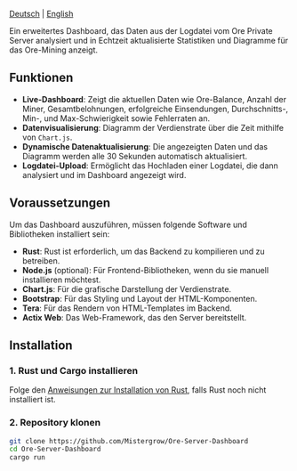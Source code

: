[Deutsch](README.de.md) | [English](README.md)

Ein erweitertes Dashboard, das Daten aus der Logdatei vom Ore Private Server analysiert und in Echtzeit aktualisierte Statistiken und Diagramme für das Ore-Mining anzeigt.

## Funktionen

- **Live-Dashboard**: Zeigt die aktuellen Daten wie Ore-Balance, Anzahl der Miner, Gesamtbelohnungen, erfolgreiche Einsendungen, Durchschnitts-, Min-, und Max-Schwierigkeit sowie Fehlerraten an.
- **Datenvisualisierung**: Diagramm der Verdienstrate über die Zeit mithilfe von `Chart.js`.
- **Dynamische Datenaktualisierung**: Die angezeigten Daten und das Diagramm werden alle 30 Sekunden automatisch aktualisiert.
- **Logdatei-Upload**: Ermöglicht das Hochladen einer Logdatei, die dann analysiert und im Dashboard angezeigt wird.

## Voraussetzungen

Um das Dashboard auszuführen, müssen folgende Software und Bibliotheken installiert sein:

- **Rust**: Rust ist erforderlich, um das Backend zu kompilieren und zu betreiben.
- **Node.js** (optional): Für Frontend-Bibliotheken, wenn du sie manuell installieren möchtest.
- **Chart.js**: Für die grafische Darstellung der Verdienstrate.
- **Bootstrap**: Für das Styling und Layout der HTML-Komponenten.
- **Tera**: Für das Rendern von HTML-Templates im Backend.
- **Actix Web**: Das Web-Framework, das den Server bereitstellt.

## Installation

### 1. Rust und Cargo installieren

Folge den [Anweisungen zur Installation von Rust](https://www.rust-lang.org/tools/install), falls Rust noch nicht installiert ist.

### 2. Repository klonen

```bash
git clone https://github.com/Mistergrow/Ore-Server-Dashboard
cd Ore-Server-Dashboard
cargo run
